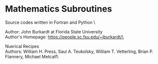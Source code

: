 # Mathematics Subroutines
 Source codes written in Fortran and Python \
 
 Author: John Burkardt at Florida State University \
 Author's Homepage: https://people.sc.fsu.edu/~jburkardt/\
 
 Nuerical Recipes\
 Authors: William H. Press, Saul A. Teukolsky, William T. Vetterling, Brian P. Flannery, Michael Metcalf\
